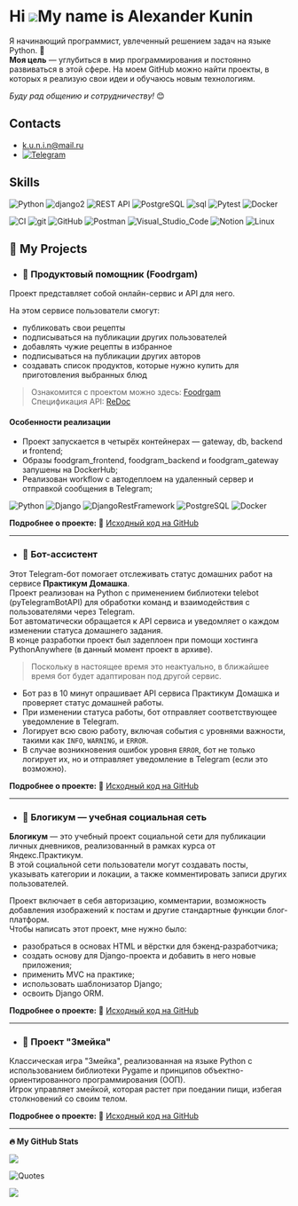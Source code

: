 Hi ![](https://user-images.githubusercontent.com/18350557/176309783-0785949b-9127-417c-8b55-ab5a4333674e.gif)My name is Alexander Kunin
=======================================================================================================================================

Я начинающий программист, увлеченный решением задач на языке Python. 🐍  
**Моя цель** — углубиться в мир программирования и постоянно развиваться в этой сфере.
На моем GitHub можно найти проекты, в которых я реализую свои идеи и обучаюсь новым технологиям.

*Буду рад общению и сотрудничеству!* 😊


## Contacts

* [k.u.n.i.n@mail.ru](mailto:k.u.n.i.n@mail.ru)
* [![Telegram](https://img.shields.io/badge/Telegram-2CA5E0?style=for-the-badge&logo=telegram&logoColor=white)](https://t.me/K_u_n_i_n)


## Skills
  
![Python](https://github.com/user-attachments/assets/d3233e33-244c-4f91-b69f-ba7020f917c7)
![django2](https://github.com/user-attachments/assets/c370c388-b1c3-4e48-92d7-6cb967b3554b)
![REST API](https://github.com/user-attachments/assets/e525f49d-3bf1-476f-8e81-525f79bb326e)
![PostgreSQL](https://github.com/user-attachments/assets/d6f31be9-b55a-4ef8-8ba8-c4843d89db59)
![sql](https://github.com/user-attachments/assets/ab4d6988-f9b6-4b28-a0ba-360941c45bc0)
![Pytest](https://github.com/user-attachments/assets/42252b38-f7b9-46e8-a150-fbe51ed4e2b1)
![Docker](https://github.com/user-attachments/assets/02ae5614-3d01-42a8-8e5e-70e46085d6ab)


![CI](https://github.com/user-attachments/assets/db5a02bd-c1f4-4127-8b36-bb3aa44a2034)
![git](https://github.com/user-attachments/assets/4f2f79e7-1717-4bc5-b547-1b798793a09d)
![GitHub](https://github.com/user-attachments/assets/3d752b7f-7bd5-49a5-a293-5527f86032b2)
![Postman](https://github.com/user-attachments/assets/c89362a3-110a-48e7-929f-14ac4a8b37f8)
![Visual_Studio_Code](https://github.com/user-attachments/assets/beb8f0cb-bbc6-44b4-9621-ff3b682f7401)
![Notion](https://github.com/user-attachments/assets/e96a2f1b-cf94-4338-91c1-2e6aeac9f40f)
![Linux](https://github.com/user-attachments/assets/8c14448e-739c-46a0-baa2-da9fd99730d5)


## 📂 My Projects

- ### 🥙 Продуктовый помощник (Foodrgam) 
Проект представляет собой онлайн-сервис и API для него.

На этом сервисе пользователи смогут:

- публиковать свои рецепты
- подписываться на публикации других пользователей
- добавлять чужие рецепты в избранное
- подписываться на публикации других авторов
- создавать список продуктов, которые нужно купить для приготовления выбранных блюд

> Ознакомится с проектом можно здесь:  [Foodrgam](https://foodgram-lipetsk.ddns.net/recipes)  
> Спецификация API: [ReDoc](https://foodgram-lipetsk.ddns.net/api/docs/)


#### Особенности реализации
- Проект запускается в четырёх контейнерах — gateway, db, backend и frontend;
- Образы foodgram_frontend, foodgram_backend и foodgram_gateway запушены на DockerHub;
- Реализован workflow c автодеплоем на удаленный сервер и отправкой сообщения в Telegram;


![Python](https://img.shields.io/badge/Python-3.9.13-blue)
![Django](https://img.shields.io/badge/Django-3.2.16-green)
![DjangoRestFramework](https://img.shields.io/badge/DjangoRestFramework-3.12.4-blue)
![PostgreSQL](https://img.shields.io/badge/PostgreSQL-13.10-green)
![Docker](https://img.shields.io/badge/Docker-24.0.5-blue)

**Подробнее о проекте:** 🔗 [Исходный код на GitHub](https://github.com/K-u-n-i-n/foodgram)

---

- ### 🤖 Бот-ассистент

Этот Telegram-бот помогает отслеживать статус домашних работ на сервисе **Практикум Домашка**.  
Проект реализован на Python с применением библиотеки telebot (pyTelegramBotAPI) для обработки команд и взаимодействия с пользователями через Telegram.  
Бот автоматически обращается к API сервиса и уведомляет о каждом изменении статуса домашнего задания.  
В конце разработки проект был задеплоен при помощи хостинга PythonAnywhere (в данный момент проект в архиве).

> Поскольку в настоящее время это неактуально, в ближайшее время бот будет адаптирован под другой сервис.


- Бот раз в 10 минут опрашивает API сервиса Практикум Домашка и проверяет статус домашней работы.  
- При изменении статуса работы, бот отправляет соответствующее уведомление в Telegram.  
- Логирует всю свою работу, включая события с уровнями важности, такими как `INFO`, `WARNING`, и `ERROR`.  
- В случае возникновения ошибок уровня `ERROR`, бот не только логирует их, но и отправляет уведомление в Telegram (если это возможно).

**Подробнее о проекте:** 🔗 [Исходный код на GitHub](https://github.com/K-u-n-i-n/homework_bot)

---


- ### 📘 Блогикум — учебная социальная сеть

**Блогикум** — это учебный проект социальной сети для публикации личных дневников, реализованный в рамках курса от Яндекс.Практикум.  
В этой социальной сети пользователи могут создавать посты, указывать категории и локации, а также комментировать записи других пользователей.

Проект включает в себя авторизацию, комментарии, возможность добавления изображений к постам и другие стандартные функции блог-платформ.  
Чтобы написать этот проект, мне нужно было:
- разобраться в основах HTML и вёрстки для бэкенд-разработчика;
- создать основу для Django-проекта и добавить в него новые приложения;
- применить MVC на практике;
- использовать шаблонизатор Django;
- освоить Django ORM.

**Подробнее о проекте:** 🔗 [Исходный код на GitHub](https://github.com/K-u-n-i-n/django_sprint4)

---


- ### 🐍 **Проект "Змейка"**

Классическая игра "Змейка", реализованная на языке Python с использованием библиотеки Pygame и принципов объектно-ориентированного программирования (ООП).  
Игрок управляет змейкой, которая растет при поедании пищи, избегая столкновений со своим телом.

**Подробнее о проекте:** 🔗 [Исходный код на GitHub](https://github.com/K-u-n-i-n/the_snake)

---



<b>:fire: My GitHub Stats</b>

<a href="http://www.github.com/K-u-n-i-n"><img src="https://github-readme-streak-stats.herokuapp.com/?user=K-u-n-i-n&stroke=ffffff&background=1c1917&ring=0891b2&fire=0891b2&currStreakNum=ffffff&currStreakLabel=0891b2&sideNums=ffffff&sideLabels=ffffff&dates=ffffff&hide_border=true" /></a>

![Quotes](https://quotes-github-readme.vercel.app/api?type=horizontal&theme=dark)

![](https://komarev.com/ghpvc/?username=K-u-n-i-n)



<!---
K-u-n-i-n/K-u-n-i-n is a ✨ special ✨ repository because its `README.md` (this file) appears on your GitHub profile.
You can click the Preview link to take a look at your changes.
--->
